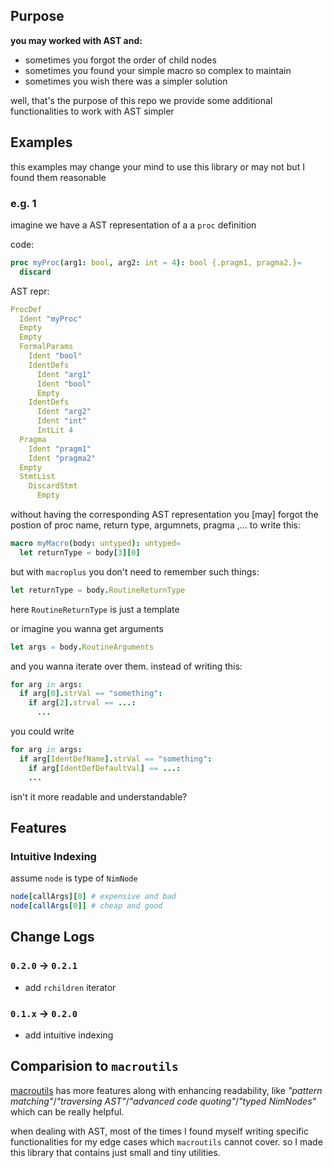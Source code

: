 ## Purpose
**you may worked with AST and:**
 - sometimes you forgot the order of child nodes
 - sometimes you found your simple macro so complex to maintain
 - sometimes you wish there was a simpler solution

well, that's the purpose of this repo
we provide some additional functionalities to work with AST simpler

## Examples
this examples may change your mind to use this library or may not
but I found them reasonable


### e.g. 1
imagine we have a AST representation of a a `proc` definition

code:
```nim
proc myProc(arg1: bool, arg2: int = 4): bool {.pragm1, pragma2.}=
  discard
```
AST repr:
```nim
ProcDef
  Ident "myProc"
  Empty
  Empty
  FormalParams
    Ident "bool"
    IdentDefs
      Ident "arg1"
      Ident "bool"
      Empty
    IdentDefs
      Ident "arg2"
      Ident "int"
      IntLit 4
  Pragma
    Ident "pragm1"
    Ident "pragma2"
  Empty
  StmtList
    DiscardStmt
      Empty
```

without having the corresponding AST representation you [may] forgot the postion of proc name, return type, argumnets, pragma ,... to write this:

```nim
macro myMacro(body: untyped): untyped=
  let returnType = body[3][0]

```

but with `macroplus` you don't need to remember such things:
```nim
let returnType = body.RoutineReturnType
```
here `RoutineReturnType` is just a template


or imagine you wanna get arguments
```nim
let args = body.RoutineArguments
```
and  you wanna iterate over them. instead of writing this:
```nim
for arg in args:
  if arg[0].strVal == "something":
    if arg[2].strval == ...:
      ...
```
you could write
```nim
for arg in args:
  if arg[IdentDefName].strVal == "something":
    if arg[IdentDefDefaultVal] == ...:
    ...
```

isn't it more readable and understandable?


## Features
### Intuitive Indexing
assume `node` is type of `NimNode`
```nim
node[callArgs][0] # expensive and bad
node[callArgs[0]] # cheap and good
```

## Change Logs
### `0.2.0` -> `0.2.1`
* add `rchildren` iterator

### `0.1.x` -> `0.2.0`
* add intuitive indexing

## Comparision to `macroutils`
[macroutils](https://github.com/PMunch/macroutils) has more features along with enhancing readability, like *"pattern matching"*/*"traversing AST"*/*"advanced code quoting"*/*"typed NimNodes"* which can be really helpful.

when dealing with AST, most of the times I found myself writing specific functionalities for my edge cases which `macroutils` cannot cover. so I made this library that contains just small and tiny utilities.